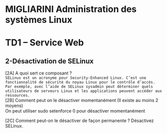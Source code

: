 # MIGLIARINI Administration des systèmes Linux
# TD1 – Service Web

## 2-Désactivation de SELinux
[2A] A quoi sert ce composant ?  
  `SELinux est un acronyme pour Security-Enhanced Linux. C’est une fonctionnalité de sécurité du noyau Linux pour le contrôle d’accès. Par exemple, avec l’aide de SELinux sysadmin peut déterminer quels utilisateurs de serveurs Linux et les applications peuvent accéder aux ressources.`  
[2B] Comment peut on le désactiver momentanément (Il existe au moins 2 moyens)  
On peut utiliser sudo setenforce 0 pour désactiver momentanément

[2C] Comment peut-on le désactiver de façon permanente ?
Désactivez SELinux.

